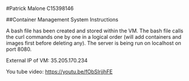 #Patrick Malone C15398146

##Container Management System Instructions

A bash file has been created and stored within the VM. The bash file calls the curl 
commands one by one in a logical order (will add containers and images first before
deleting any). The server is being run on localhost on port 8080.

External IP of VM: 35.205.170.234 

You tube video: https://youtu.be/fObSIrjjhFE
